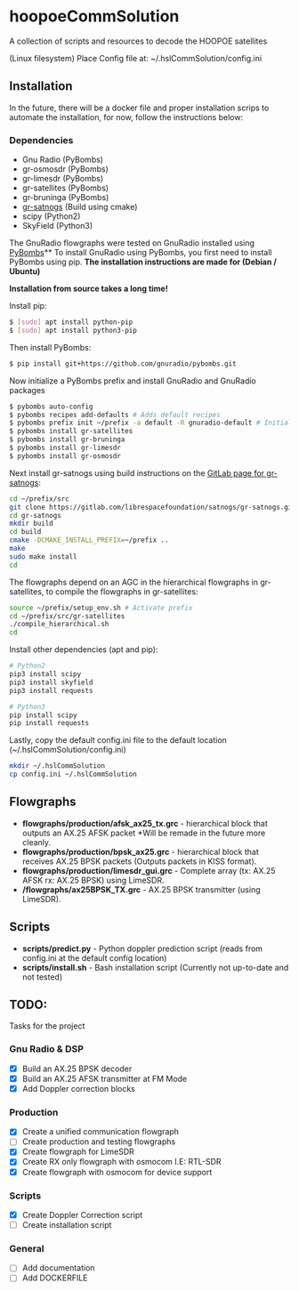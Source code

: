 # hoopoeCommSolution
A collection of scripts and resources to decode the HOOPOE satellites

(Linux filesystem) Place Config file at: ~/.hslCommSolution/config.ini

## Installation
In the future, there will be a docker file and proper installation scrips to automate the installation, for now, follow the instructions below:

### Dependencies
- Gnu Radio (PyBombs)
- gr-osmosdr (PyBombs)
- gr-limesdr (PyBombs)
- gr-satellites (PyBombs)
- gr-bruninga (PyBombs)
- [gr-satnogs](https://gitlab.com/librespacefoundation/satnogs/gr-satnogs) (Build using cmake)
- scipy (Python2)
- SkyField (Python3)

The GnuRadio flowgraphs were tested on GnuRadio installed using [PyBombs](https://github.com/gnuradio/pybombs)**
To install GnuRadio using PyBombs, you first need to install PyBombs using pip.
**The installation instructions are made for (Debian / Ubuntu)**

**Installation from source takes a long time!**

Install pip:
```bash
$ [sudo] apt install python-pip
$ [sudo] apt install python3-pip
```
Then install PyBombs:
```bash
$ pip install git+https://github.com/gnuradio/pybombs.git
```
Now initialize a PyBombs prefix and install GnuRadio and GnuRadio packages
```bash
$ pybombs auto-config
$ pybombs recipes add-defaults # Adds default recipes
$ pybombs prefix init ~/prefix -a default -R gnuradio-default # Initializes default prefix and installs GnuRadio
$ pybombs install gr-satellites
$ pybombs install gr-bruninga
$ pybombs install gr-limesdr
$ pybombs install gr-osmosdr
```
Next install gr-satnogs using build instructions on the [GitLab page for gr-satnogs](https://github.com/gnuradio/pybombs):
```bash
cd ~/prefix/src
git clone https://gitlab.com/librespacefoundation/satnogs/gr-satnogs.git
cd gr-satnogs
mkdir build
cd build
cmake -DCMAKE_INSTALL_PREFIX=~/prefix ..
make
sudo make install
cd
```

The flowgraphs depend on an AGC in the hierarchical flowgraphs in gr-satellites, to compile the flowgraphs in gr-satellites:
```bash
source ~/prefix/setup_env.sh # Activate prefix
cd ~/prefix/src/gr-satellites
./compile_hierarchical.sh
cd
```

Install other dependencies (apt and pip):
```bash
# Python2
pip3 install scipy
pip3 install skyfield
pip3 install requests

# Python3
pip install scipy
pip install requests
```

Lastly, copy the default config.ini file to the default location (~/.hslCommSolution/config.ini)
```bash
mkdir ~/.hslCommSolution
cp config.ini ~/.hslCommSolution
```

## Flowgraphs
- **flowgraphs/production/afsk_ax25_tx.grc** - hierarchical block that outputs an AX.25 AFSK packet *Will be remade in the future more cleanly.
- **flowgraphs/production/bpsk_ax25.grc** - hierarchical block that receives AX.25 BPSK packets (Outputs packets in KISS format).
- **flowgraphs/production/limesdr_gui.grc** - Complete array (tx: AX.25 AFSK rx: AX.25 BPSK) using LimeSDR.
- **/flowgraphs/ax25BPSK_TX.grc** - AX.25 BPSK transmitter (using LimeSDR).

## Scripts
- **scripts/predict.py** - Python doppler prediction script (reads from config.ini at the default config location)
- **scripts/install.sh** - Bash installation script (Currently not up-to-date and not tested)

## TODO:
Tasks for the project

### Gnu Radio & DSP
- [x] Build an AX.25 BPSK decoder
- [x] Build an AX.25 AFSK transmitter at FM Mode
- [x] Add Doppler correction blocks

### Production
- [x] Create a unified communication flowgraph
- [ ] Create production and testing flowgraphs
- [x] Create flowgraph for LimeSDR
- [x] Create RX only flowgraph with osmocom I.E: RTL-SDR
- [x] Create flowgraph with osmocom for device support

### Scripts
- [x] Create Doppler Correction script
- [ ] Create installation script

### General
- [ ] Add documentation
- [ ] Add DOCKERFILE